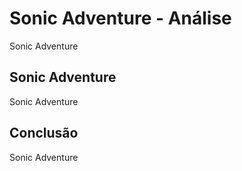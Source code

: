 ---
---

# Sonic Adventure - Análise

Sonic Adventure

## Sonic Adventure

Sonic Adventure

## Conclusão

Sonic Adventure
